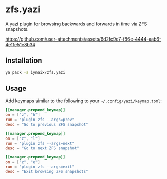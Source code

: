 # zfs.yazi

A yazi plugin for browsing backwards and forwards in time via ZFS snapshots.

https://github.com/user-attachments/assets/6d2fc9e7-f86e-4444-aab6-4e11e51e8b34

## Installation

```sh
ya pack -a iynaix/zfs.yazi
```

## Usage

Add keymaps similar to the following to your `~/.config/yazi/keymap.toml`:

```toml
[[manager.prepend_keymap]]
on = ["z", "h"]
run = "plugin zfs --args=prev"
desc = "Go to previous ZFS snapshot"

[[manager.prepend_keymap]]
on = ["z", "l"]
run = "plugin zfs --args=next"
desc = "Go to next ZFS snapshot"

[[manager.prepend_keymap]]
on = ["z", "e"]
run = "plugin zfs --args=exit"
desc = "Exit browsing ZFS snapshots"
```
